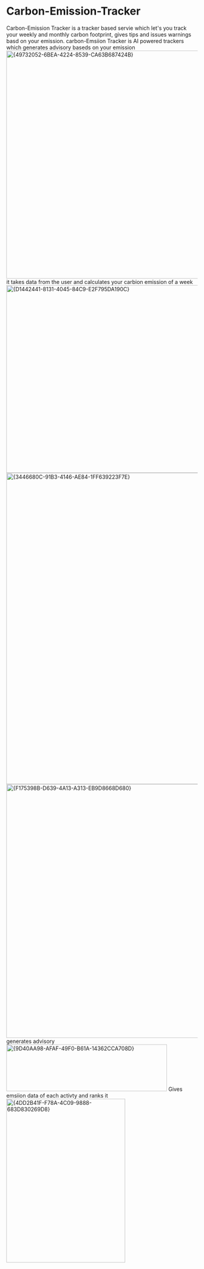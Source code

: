 # Carbon-Emission-Tracker
Carbon-Emission Tracker is a tracker based servie which let's you track your weekly and monthly carbon footprint, gives tips and issues warnings basd on your emission.
carbon-Emsiion Tracker is AI powered trackers which generates advisory baseds on your emission
<img width="1008" height="600" alt="{49732052-6BEA-4224-8539-CA63B687424B}" src="https://github.com/user-attachments/assets/1d4c593a-1f6f-4de2-a986-cf60ed8a3117" />
it takes data from the user and calculates your carbion emission of a week
<img width="938" height="494" alt="{D1442441-8131-4045-84C9-E2F795DA190C}" src="https://github.com/user-attachments/assets/4960cc34-9bf3-4cfc-b70b-9c61689b02da" />
<img width="922" height="819" alt="{3446680C-91B3-4146-AE84-1FF639223F7E}" src="https://github.com/user-attachments/assets/99a27a95-5db4-4b34-a79c-328254a53d8f" />
<img width="905" height="668" alt="{F175398B-D639-4A13-A313-EB9D8668D680}" src="https://github.com/user-attachments/assets/f1441fb8-92d5-44b8-aba0-0a7a13ade8de" />
generates advisory 
<img width="423" height="123" alt="{9D40AA98-AFAF-49F0-B61A-14362CCA708D}" src="https://github.com/user-attachments/assets/2386406f-a351-4216-9099-c37a878b1387" />
Gives emsiion data of each activty and ranks it
<img width="313" height="431" alt="{4DD2B41F-F78A-4C09-9888-683D830269D8}" src="https://github.com/user-attachments/assets/d55568da-37b7-440a-b916-6d6e4e19c524" />



